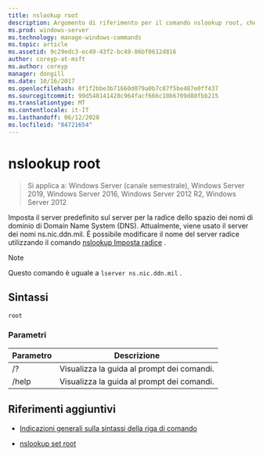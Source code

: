 ```yaml
---
title: nslookup root
description: Argomento di riferimento per il comando nslookup root, che consente di modificare il server predefinito nel server per la radice dello spazio dei nomi di dominio Domain Name System (DNS).
ms.prod: windows-server
ms.technology: manage-windows-commands
ms.topic: article
ms.assetid: 9c29edc3-ec49-43f2-bc49-86bf0612d816
author: coreyp-at-msft
ms.author: coreyp
manager: dongill
ms.date: 10/16/2017
ms.openlocfilehash: 0f1f2bbe3b71660d079a0b7c87f5be487e0ff437
ms.sourcegitcommit: 99d548141428c964facf666c10b6709d80fbb215
ms.translationtype: MT
ms.contentlocale: it-IT
ms.lasthandoff: 06/12/2020
ms.locfileid: "84721654"
---
```

# <a name="nslookup-root"></a>nslookup root

> Si applica a: Windows Server (canale semestrale), Windows Server 2019, Windows Server 2016, Windows Server 2012 R2, Windows Server 2012

Imposta il server predefinito sul server per la radice dello spazio dei nomi di dominio di Domain Name System (DNS). Attualmente, viene usato il server dei nomi ns.nic.ddn.mil. È possibile modificare il nome del server radice utilizzando il comando [nslookup Imposta radice](nslookup-set-root.md) .

> [!NOTE]
> Questo comando è uguale a `lserver ns.nic.ddn.mil` .

## <a name="syntax"></a>Sintassi

```
root
```

### <a name="parameters"></a>Parametri

| Parametro | Descrizione |
| --------- | ----------- |
| /? | Visualizza la guida al prompt dei comandi. |
| /help | Visualizza la guida al prompt dei comandi. |

## <a name="additional-references"></a>Riferimenti aggiuntivi

- [Indicazioni generali sulla sintassi della riga di comando](command-line-syntax-key.md)

- [nslookup set root](nslookup-set-root.md)
